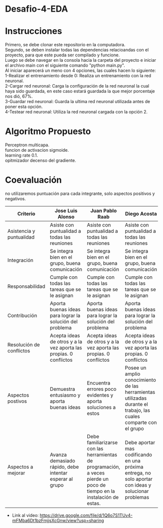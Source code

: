 # Desafio-4-EDA

# Instrucciones

Primero, se debe clonar este repositorio en la computadora.  
Segundo, se deben instalar todas las dependencias relacioandas con el proyecto, para que este pueda ser compilado y funcione.  
Luego se debe navegar en la consola hacia la carpeta del proyecto e iniciar el archivo main con el siguiente comando "python main.py".  
Al iniciar aparecerá un meno con 4 opciones, las cuales hacen lo siguiente:  
1-Realizar el entrenamiento desde 0: Realiza un entrenamiento con la red neuronal.  
2-Cargar red neuronal: Carga la configuración de la red neuronal la cual haya sido guardada, en este caso estará guardada la que mejor porcentaje nos dió, 67%.  
3-Guardar red neuronal: Guarda la ultima red neuronal utilizada antes de poner esta opción.  
4-Testear red neuronal: Utiliza la red neuronal cargada con la opción 2.  

# Algoritmo Propuesto

Perceptron multicapa.  
funcion de activacion sigmoide.  
learning rate 0.1.  
opitmizador decenso del gradiente.  

# Coevaluación

no utilizaremos puntuación para cada integrante, solo aspectos positivos y negativos.

|Criterio                 | Jose Luis Alonso | Juan Pablo Raab | Diego Acosta |
|-------------------------|------------------|-----------------|----------------|
|Asistencia y puntualidad |Asiste con puntualidad a todas las reuniones |Asiste con puntualidad a todas las reuniones |Asiste con puntualidad a todas las reuniones |
|Integración |Se integra bien en el grupo, buena comunicación |Se integra bien en el grupo, buena comunicación|Se integra bien en el grupo, buena comunicación |
|Responsabilidad | Cumple con todas las tareas que se le asignan | Cumple con todas las tareas que se le asignan | Cumple con todas las tareas que se le asignan |
|Contribución | Aporta buenas ideas para lograr la solución del problema | Aporta buenas ideas para lograr la solución del problema | Aporta buenas ideas para lograr la solución del problema |
|Resolución de conflictos | Acepta ideas de otros y a la vez aporta las propias. 0 conflictos | Acepta ideas de otros y a la vez aporta las propias. 0 conflictos | Acepta ideas de otros y a la vez aporta las propias. 0 conflictos |
|Aspectos postivos |Demuestra entusiasmo y aporta buenas ideas | Encuentra errores poco evidentes y aporta soluciones a estos | Posee un amplio conocimiento de las herramientas utilizadas durante el trabajo, las cuales comparte con el grupo |
|Aspectos a mejorar | Avanza demasiado rápido, debe intentar esperar al grupo | Debe familiarizarse con las herramientas de programación, a veces pierde un poco de tiempo en la instalación de estas.  | Debe aportar mas codificando en una próxima entrega, no solo aportar con ideas y solucionar problemas |

- Link al video: https://drive.google.com/file/d/1Q6o7S1TUv4-mFMba6Dt1bzFmjjsXcGnw/view?usp=sharing
